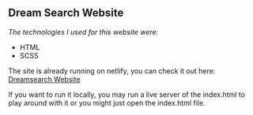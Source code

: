 ## Dream Search Website

*The technologies I used for this website were:* 
 - HTML
 - SCSS

The site is already running on netlify, you can check it out here: [Dreamsearch Website](https://dreamsearch.netlify.app/)

If you want to run it locally, you may run a live server of the index.html to play around with it or you  might just open the index.html file.

